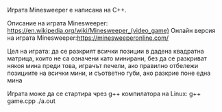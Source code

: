 Играта Minesweeper е написана на C++.

Описание на играта Minesweeper: https://en.wikipedia.org/wiki/Minesweeper_(video_game)
Oнлайн версия на играта Minesweeper:https://minesweeperonline.com/

Цел на играта: да се разкрият всички позиции в дадена квадратна матрица, които не са означени като минирани,
без да се разкриват някоя мина преди това,
играчът печели, ако правилно отбележи позициите на всички мини, и съответно губи, ако разкрие поне една мина

Играта може да се стартира чрез g++ компилатора на Linux:
                                                           g++ game.cpp
                                                           ./a.out

